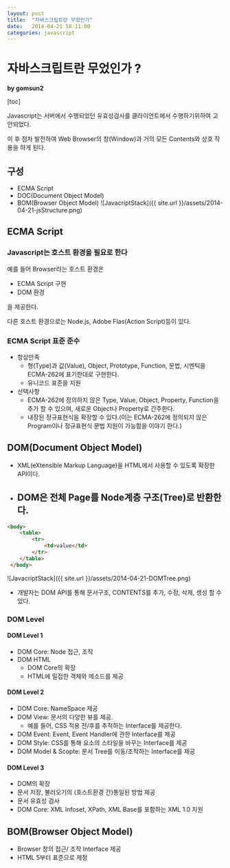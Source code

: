 ```yaml
---
layout: post
title:  "자바스크립트란 무었인가"
date:   2014-04-21 18:11:00
categories: javascript
---
```


# 자바스크립트란 무었인가 ?

**by gomsun2**

[toc]

Javascript는 서버에서 수행되었던 유효성검사를 클라이언트에서 수행하기위하여 고안되었다.

이 후 점차 발전하여 Web Browser의 창(Window)과 거의 모든 Contents와 상호 작용을 하게 된다.

## 구성

- ECMA Script
- DOC(Document Object Model)
- BOM(Browser Object Model)
![JavacriptStack]({{ site.url }}/assets/2014-04-21-jsStructure.png)

## ECMA Script

### Javascript는 호스트 환경을 필요로 한다

예를 들어 Browser라는 호스트 환경은

- ECMA Script 구현
- DOM 환경

을 제공한다.

다른 호스트 환경으로는 Node.js, Adobe Flas(Action Script)등이 있다.

### ECMA Script 표준 준수

- 항상만족
  - 형(Type)과 값(Value), Object, Prototype, Function, 문법, 시멘틱을 ECMA-262에 표기한대로 구현한다.
  - 유니코드 표준을 지원
- 선택사항
  - ECMA-262에 정의하지 않은 Type, Value, Object, Property, Function을 추가 할 수 있으며, 새로운 Object나 Property로 간주한다.
  - 내장된 정규표현식을 확장할 수 있다.(이는 ECMA-262에 정의되지 않은 Program이나 정규표현식 문법 지원이 가능함을 이야기 한다.)


## DOM(Document Object Model)

- XML(eXtensible Markup Language)을 HTML에서 사용할 수 있도록 확장한 API이다.
- DOM은 전체 Page를 Node계층 구조(Tree)로 반환한다.
  -
```HTML
<body>
	<table>
		<tr>
			<td>value</td>
		</tr>
	</table>
 </body>
```
![JavacriptStack]({{ site.url }}/assets/2014-04-21-DOMTree.png)
- 개발자는 DOM API를 통해 문서구조, CONTENTS를 추가, 수정, 삭제, 생성 할 수 있다.

### DOM Level

#### DOM Level 1

- DOM Core: Node 접근, 조작
- DOM HTML
  - DOM Core의 확장
  - HTML에 밀접한 객체와 메소드를 제공

#### DOM Level 2

- DOM Core: NameSpace 제공
- DOM View: 문서의 다양한 뷰를 제공.
  - 예를 들어, CSS 적용 전/후를 추적하는 Interface를 제공한다.
- DOM Event: Event, Event Handler에 관한 Interface를 제공
- DOM Style: CSS를 통해 요소의 스타일을 바꾸는 Interface를 제공
- DOM Model & Scopte: 문서 Tree를 이동/조작하는 Interface를 제공

#### DOM Level 3

- DOM의 확장
- 문서 저장, 불러오기의 (호스트환경 간)통일된 방법 제공
- 문서 유효성 검사
- DOM Core: XML Infoset, XPath, XML Base를 포함하는 XML 1.0 지원

## BOM(Browser Object Model)

- Browser 창의 접근/ 조작 Interface 제공
- HTML 5부터 표준으로 제정
